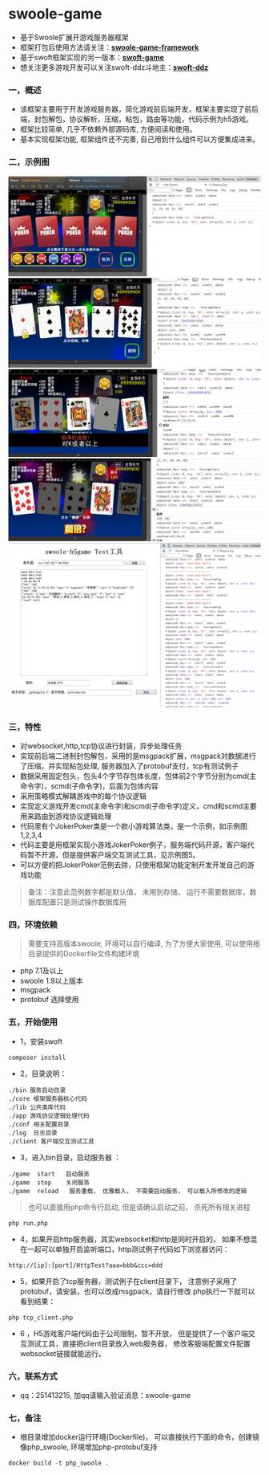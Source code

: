 # swoole-game

* 基于Swoole扩展开游戏服务器框架
* 框架打包后使用方法请关注：**[swoole-game-framework](https://github.com/jxy918/swoole-game-framework)**
* 基于swoft框架实现的另一版本：**[swoft-game](https://github.com/jxy918/swoft-game)**
* 想关注更多游戏开发可以关注swoft-ddz斗地主：**[swoft-ddz](https://github.com/jxy918/swoft-ddz)**

### 一，概述

* 该框架主要用于开发游戏服务器，简化游戏前后端开发，框架主要实现了前后端，封包解包，协议解析，压缩，粘包，路由等功能，代码示例为h5游戏。
* 框架比较简单, 几乎不依赖外部源码库, 方便阅读和使用。
* 基本实现框架功能, 框架组件还不完善, 自己用到什么组件可以方便集成进来。 

 
### 二，示例图

![游戏demo1](images/demo1.jpg)
![游戏demo2](images/demo2.jpg)
![游戏demo3](images/demo3.png)
![游戏demo4](images/demo4.jpg)
![客户端交互测试工具](images/demo5.png)

 

### 三，特性

* 对websocket,http,tcp协议进行封装，异步处理任务
* 实现前后端二进制封包解包，采用的是msgpack扩展，msgpack对数据进行了压缩，并实现粘包处理, 服务器加入了protobuf支付，tcp有测试例子
* 数据采用固定包头，包头4个字节存包体长度，包体前2个字节分别为cmd(主命令字)，scmd(子命令字)，后面为包体内容
* 采用策略模式解耦游戏中的每个协议逻辑
* 实现定义游戏开发cmd(主命令字)和scmd(子命令字)定义，cmd和scmd主要用来路由到游戏协议逻辑处理
* 代码里有个JokerPoker类是一个款小游戏算法类，是一个示例，如示例图1,2,3,4
* 代码主要是用框架实现小游戏JokerPoker例子，服务端代码开源，客户端代码暂不开源，但是提供客户端交互测试工具，见示例图5。
* 可以方便的把JokerPoker范例去除，只使用框架功能定制开发开发自己的游戏功能


> 备注：注意此范例数字都是默认值， 未用到存储， 运行不需要数据库，数据库配置只是测试操作数据库用
        
   
### 四，环境依赖

>需要支持高版本swoole, 环境可以自行编译, 为了方便大家使用, 可以使用根目录提供的Dockerfile文件构建环境
    
* php 7.1及以上  
* swoole 1.9以上版本
* msgpack 
* protobuf 选择使用
    
    
### 五，开始使用
* 1，安装swoft
```
composer install
``` 

* 2，目录说明：

```
./bin 服务启动目录
./core 框架服务器核心代码
./lib 公共类库代码
./app 游戏协议逻辑处理代码
./conf 相关配置目录
./log  日志目录
./client 客户端交互测试工具
``` 
         
* 3，进入bin目录，启动服务器 ：

```
./game  start   启动服务 
./game  stop    关闭服务 
./game  reload   服务重载， 优雅载入， 不需要启动服务， 可以载入所修改的逻辑

``` 

>也可以直接用php命令行启动, 但是请确认启动之前， 杀死所有相关进程

```
php run.php

``` 

* 4，如果开启http服务器，其实websocket和http是同时开启的， 如果不想混在一起可以单独开启监听端口，http测试例子代码如下浏览器访问：

```
http://[ip]:[port]/HttpTest?aaa=bbb&ccc=ddd

```

* 5，如果开启了tcp服务器，测试例子在client目录下， 注意例子采用了protobuf，请安装，也可以改成msgpack，请自行修改
php执行一下就可以看到结果：

```
php tcp_client.php

```

* 6 ，H5游戏客户端代码由于公司限制，暂不开放， 但是提供了一个客户端交互测试工具，直接把client目录放入web服务器， 修改客服端配置文件配置websocket链接就能运行。

### 六，联系方式

* qq：251413215, 加qq请输入验证消息：swoole-game

### 七，备注

* 根目录增加docker运行环境(Dockerfile)， 可以直接执行下面的命令，创建镜像php_swoole, 环境增加php-protobuf支持 

```
docker build -t php_swoole .
```

